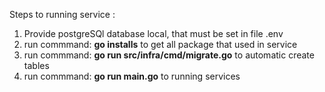 Steps to running service : 
1. Provide postgreSQl database local, that must be set in file .env
2. run commmand: **go installs** to get all package that used in service
3. run commmand: **go run src/infra/cmd/migrate.go** to automatic create tables
4. run commmand: **go run main.go** to running services
